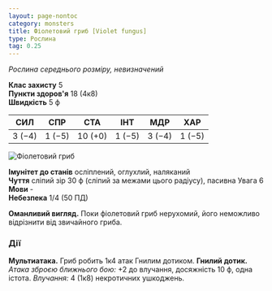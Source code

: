 ```yaml
---
layout: page-nontoc
category: monsters
title: Фіолетовий гриб [Violet fungus]
type: Рослина
tag: 0.25
---
```


_Рослина середнього розміру, невизначений_

**Клас захисту** 5    
**Пункти здоров'я** 18 (4к8)    
**Швидкість** 5 ф

| СИЛ    | СПР    | СТА     | ІНТ    | МДР    | ХАР    |
| ------ | ------ | ------- | ------ | ------ | ------ |
| 3 (−4) | 1 (−5) | 10 (+0) | 1 (−5) | 3 (−4) | 1 (−5) |

![Фіолетовий гриб](https://www.dndbeyond.com/avatars/thumbnails/29317/506/1000/1000/638004853119895129.jpeg)

**Імунітет до станів** осліплений, оглухлий, наляканий    
**Чуття** сліпий зір 30 ф (сліпий за межами цього радіусу), пасивна Увага 6    
**Мови** -    
**Небезпека** 1/4 (50 ПД)

**Оманливий вигляд.** Поки фіолетовий гриб нерухомий, його неможливо відрізнити від звичайного гриба.

### Дії
**Мультиатака.** Гриб робить 1к4 атак Гнилим дотиком. **Гнилий дотик.** _Атака зброєю ближнього бою:_ +2 до влучання, досяжність 10 ф, одна істота. _Влучання:_ 4 (1к8) некротичних ушкоджень.
